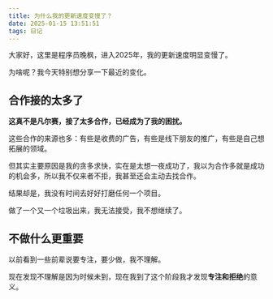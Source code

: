 ```yaml
---
title: 为什么我的更新速度变慢了？
date: 2025-01-15 13:51:51
tags: 日记
---
```


大家好，这里是程序员晚枫，进入2025年，我的更新速度明显变慢了。

为啥呢？我今天特别想分享一下最近的变化。


## 合作接的太多了

**这真不是凡尔赛，接了太多合作，已经成为了我的困扰。**

这些合作的来源也多：有些是收费的广告，有些是线下朋友的推广，有些是自己想拓展的领域。

但其实主要原因是我的贪多求快，实在是太想一夜成功了，我以为合作多就是成功的机会多，所以我不仅来者不拒，我甚至还会主动去找合作。

结果却是，我没有时间去好好打磨任何一个项目。

做了一个又一个垃圾出来，我无法接受，我不想继续了。

## 不做什么更重要

以前看到一些前辈说要专注，要少做，我不理解。

现在发现不理解是因为时候未到，现在我到了这个阶段我才发现**专注和拒绝**的意义。





